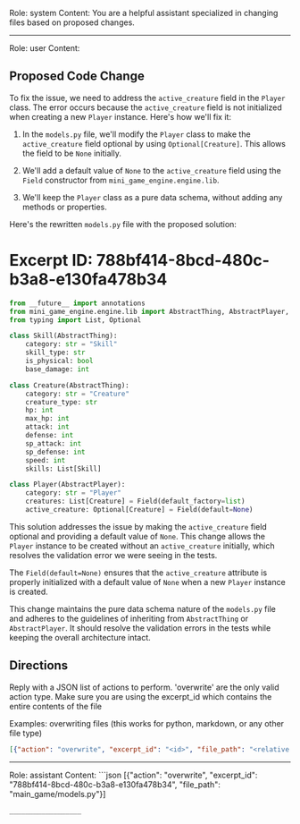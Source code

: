 Role: system
Content: You are a helpful assistant specialized in changing files based on proposed changes.
__________________
Role: user
Content: 
## Proposed Code Change
To fix the issue, we need to address the `active_creature` field in the `Player` class. The error occurs because the `active_creature` field is not initialized when creating a new `Player` instance. Here's how we'll fix it:

1. In the `models.py` file, we'll modify the `Player` class to make the `active_creature` field optional by using `Optional[Creature]`. This allows the field to be `None` initially.

2. We'll add a default value of `None` to the `active_creature` field using the `Field` constructor from `mini_game_engine.engine.lib`.

3. We'll keep the `Player` class as a pure data schema, without adding any methods or properties.

Here's the rewritten `models.py` file with the proposed solution:

# Excerpt ID: 788bf414-8bcd-480c-b3a8-e130fa478b34
```python main_game/models.py
from __future__ import annotations
from mini_game_engine.engine.lib import AbstractThing, AbstractPlayer, Field
from typing import List, Optional

class Skill(AbstractThing):
    category: str = "Skill"
    skill_type: str
    is_physical: bool
    base_damage: int

class Creature(AbstractThing):
    category: str = "Creature"
    creature_type: str
    hp: int
    max_hp: int
    attack: int
    defense: int
    sp_attack: int
    sp_defense: int
    speed: int
    skills: List[Skill]

class Player(AbstractPlayer):
    category: str = "Player"
    creatures: List[Creature] = Field(default_factory=list)
    active_creature: Optional[Creature] = Field(default=None)
```

This solution addresses the issue by making the `active_creature` field optional and providing a default value of `None`. This change allows the `Player` instance to be created without an `active_creature` initially, which resolves the validation error we were seeing in the tests.

The `Field(default=None)` ensures that the `active_creature` attribute is properly initialized with a default value of `None` when a new `Player` instance is created.

This change maintains the pure data schema nature of the `models.py` file and adheres to the guidelines of inheriting from `AbstractThing` or `AbstractPlayer`. It should resolve the validation errors in the tests while keeping the overall architecture intact.

## Directions
Reply with a JSON list of actions to perform. 'overwrite' are the only valid action type. 
Make sure you are using the excerpt_id which contains the entire contents of the file

Examples:
overwriting files (this works for python, markdown, or any other file type)
```json output_example1
[{"action": "overwrite", "excerpt_id": "<id>", "file_path": "<relative file path>"}]
```

__________________
Role: assistant
Content: ```json
[{"action": "overwrite", "excerpt_id": "788bf414-8bcd-480c-b3a8-e130fa478b34", "file_path": "main_game/models.py"}]
```
__________________
